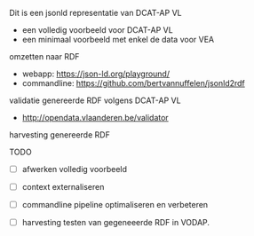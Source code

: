 Dit is een jsonld representatie van DCAT-AP VL 

* een volledig voorbeeld voor DCAT-AP VL
* een minimaal voorbeeld met enkel de data voor VEA

omzetten naar RDF

* webapp: https://json-ld.org/playground/
* commandline: https://github.com/bertvannuffelen/jsonld2rdf


validatie genereerde RDF volgens DCAT-AP VL
* http://opendata.vlaanderen.be/validator

harvesting genereerde RDF


TODO

- [ ] afwerken volledig voorbeeld
- [ ] context externaliseren
- [ ] commandline pipeline optimaliseren en verbeteren
- [ ] harvesting testen van gegeneeerde RDF in VODAP.

